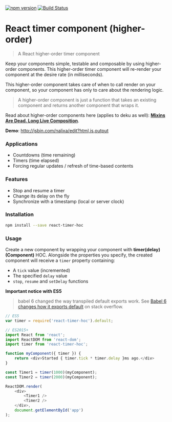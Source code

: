 [![npm version](https://badge.fury.io/js/react-timer-hoc.svg)](https://badge.fury.io/js/react-timer-hoc)
[![Build Status](https://travis-ci.org/troch/react-timer-hoc.svg?branch=v1.0.4)](https://travis-ci.org/troch/react-timer-hoc)

# React timer component (higher-order)

> A React higher-order timer component

Keep your components simple, testable and composable by using higher-order components.
This higher-order timer component will re-render your component at the desire rate (in milliseconds).

This higher-order component takes care of when to call render on your component, so your component has only to care about the rendering logic.

> A higher-order component is just a function that takes an existing component and returns another component that wraps it.

Read about higher-order components here (applies to deku as well): __[Mixins Are Dead. Long Live Composition](https://medium.com/@dan_abramov/mixins-are-dead-long-live-higher-order-components-94a0d2f9e750#.c8wftb16t)__.

__Demo__: http://jsbin.com/nalixa/edit?html,js,output

### Applications

- Countdowns (time remaining)
- Timers (time elapsed)
- Forcing regular updates / refresh of time-based contents


### Features

- Stop and resume a timer
- Change its delay on the fly
- Synchronize with a timestamp (local or server clock)

### Installation

```sh
npm install --save react-timer-hoc
```

### Usage

Create a new component by wrapping your component with __timer(delay)(Component)__ HOC. Alongside the properties you specify, the created component will receive a `timer` property containing:
- A `tick` value (incremented)
- The specified `delay` value
- `stop`, `resume` and `setDelay` functions

__Important notice with ES5__

> babel 6 changed the way transpiled default exports work. See [Babel 6 changes how it exports default](http://stackoverflow.com/questions/33505992/babel-6-changes-how-it-exports-default/33506169#33506169) on stack overflow.

```javascript
// ES5
var timer = require('react-timer-hoc').default;
```

```javascript
// ES2015+
import React from 'react';
import ReactDOM from 'react-dom';
import timer from 'react-timer-hoc';

function myComponent({ timer }) {
    return <div>Started { timer.tick * timer.delay }ms ago.</div>
}

const Timer1 = timer(1000)(myComponent);
const Timer2 = timer(2000)(myComponent);

ReactDOM.render(
    <div>
        <Timer1 />
        <Timer2 />
    </div>,
    document.getElementById('app')
);
```
